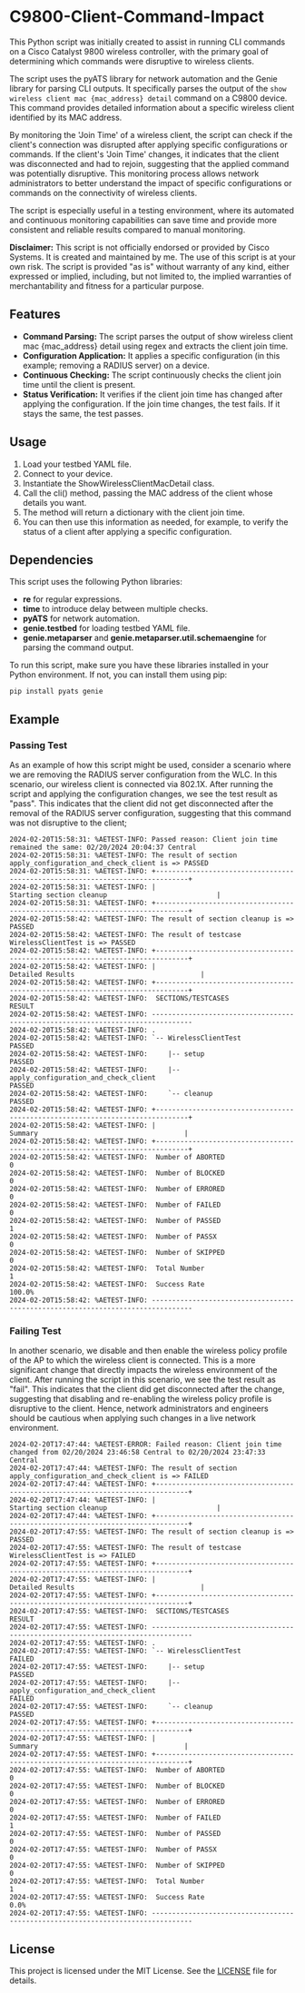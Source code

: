 # C9800-Client-Command-Impact

This Python script was initially created to assist in running CLI commands on a Cisco Catalyst 9800 wireless controller, with the primary goal of determining which commands were disruptive to wireless clients. 

The script uses the pyATS library for network automation and the Genie library for parsing CLI outputs. It specifically parses the output of the `show wireless client mac {mac_address} detail` command on a C9800 device. This command provides detailed information about a specific wireless client identified by its MAC address.

By monitoring the 'Join Time' of a wireless client, the script can check if the client's connection was disrupted after applying specific configurations or commands. If the client's 'Join Time' changes, it indicates that the client was disconnected and had to rejoin, suggesting that the applied command was potentially disruptive. This monitoring process allows network administrators to better understand the impact of specific configurations or commands on the connectivity of wireless clients.

The script is especially useful in a testing environment, where its automated and continuous monitoring capabilities can save time and provide more consistent and reliable results compared to manual monitoring.

**Disclaimer:** This script is not officially endorsed or provided by Cisco Systems. It is created and maintained by me. The use of this script is at your own risk. The script is provided "as is" without warranty of any kind, either expressed or implied, including, but not limited to, the implied warranties of merchantability and fitness for a particular purpose.

## Features
- **Command Parsing:** The script parses the output of show wireless client mac {mac_address} detail using regex and extracts the client join time.
- **Configuration Application:** It applies a specific configuration (in this example; removing a RADIUS server) on a device.
- **Continuous Checking:** The script continuously checks the client join time until the client is present.
- **Status Verification:** It verifies if the client join time has changed after applying the configuration. If the join time changes, the test fails. If it stays the same, the test passes.

## Usage
1. Load your testbed YAML file.
2. Connect to your device.
3. Instantiate the ShowWirelessClientMacDetail class.
4. Call the cli() method, passing the MAC address of the client whose details you want.
5. The method will return a dictionary with the client join time.
6. You can then use this information as needed, for example, to verify the status of a client after applying a specific configuration.

## Dependencies
This script uses the following Python libraries:

- **re** for regular expressions.
- **time** to introduce delay between multiple checks.
- **pyATS** for network automation.
- **genie.testbed** for loading testbed YAML file.
- **genie.metaparser** and **genie.metaparser.util.schemaengine** for parsing the command output.

To run this script, make sure you have these libraries installed in your Python environment. If not, you can install them using pip:

```
pip install pyats genie
```

## Example 

### Passing Test

As an example of how this script might be used, consider a scenario where we are removing the RADIUS server configuration from the WLC. In this scenario, our wireless client is connected via 802.1X. After running the script and applying the configuration changes, we see the test result as "pass". This indicates that the client did not get disconnected after the removal of the RADIUS server configuration, suggesting that this command was not disruptive to the client;
```
2024-02-20T15:58:31: %AETEST-INFO: Passed reason: Client join time remained the same: 02/20/2024 20:04:37 Central
2024-02-20T15:58:31: %AETEST-INFO: The result of section apply_configuration_and_check_client is => PASSED
2024-02-20T15:58:31: %AETEST-INFO: +------------------------------------------------------------------------------+
2024-02-20T15:58:31: %AETEST-INFO: |                           Starting section cleanup                           |
2024-02-20T15:58:31: %AETEST-INFO: +------------------------------------------------------------------------------+
2024-02-20T15:58:42: %AETEST-INFO: The result of section cleanup is => PASSED
2024-02-20T15:58:42: %AETEST-INFO: The result of testcase WirelessClientTest is => PASSED
2024-02-20T15:58:42: %AETEST-INFO: +------------------------------------------------------------------------------+
2024-02-20T15:58:42: %AETEST-INFO: |                               Detailed Results                               |
2024-02-20T15:58:42: %AETEST-INFO: +------------------------------------------------------------------------------+
2024-02-20T15:58:42: %AETEST-INFO:  SECTIONS/TESTCASES                                                      RESULT   
2024-02-20T15:58:42: %AETEST-INFO: --------------------------------------------------------------------------------
2024-02-20T15:58:42: %AETEST-INFO: .
2024-02-20T15:58:42: %AETEST-INFO: `-- WirelessClientTest                                                    PASSED
2024-02-20T15:58:42: %AETEST-INFO:     |-- setup                                                             PASSED
2024-02-20T15:58:42: %AETEST-INFO:     |-- apply_configuration_and_check_client                              PASSED
2024-02-20T15:58:42: %AETEST-INFO:     `-- cleanup                                                           PASSED
2024-02-20T15:58:42: %AETEST-INFO: +------------------------------------------------------------------------------+
2024-02-20T15:58:42: %AETEST-INFO: |                                   Summary                                    |
2024-02-20T15:58:42: %AETEST-INFO: +------------------------------------------------------------------------------+
2024-02-20T15:58:42: %AETEST-INFO:  Number of ABORTED                                                            0 
2024-02-20T15:58:42: %AETEST-INFO:  Number of BLOCKED                                                            0 
2024-02-20T15:58:42: %AETEST-INFO:  Number of ERRORED                                                            0 
2024-02-20T15:58:42: %AETEST-INFO:  Number of FAILED                                                             0 
2024-02-20T15:58:42: %AETEST-INFO:  Number of PASSED                                                             1 
2024-02-20T15:58:42: %AETEST-INFO:  Number of PASSX                                                              0 
2024-02-20T15:58:42: %AETEST-INFO:  Number of SKIPPED                                                            0 
2024-02-20T15:58:42: %AETEST-INFO:  Total Number                                                                 1 
2024-02-20T15:58:42: %AETEST-INFO:  Success Rate                                                            100.0% 
2024-02-20T15:58:42: %AETEST-INFO: --------------------------------------------------------------------------------
```

### Failing Test

In another scenario, we disable and then enable the wireless policy profile of the AP to which the wireless client is connected. This is a more significant change that directly impacts the wireless environment of the client. After running the script in this scenario, we see the test result as "fail". This indicates that the client did get disconnected after the change, suggesting that disabling and re-enabling the wireless policy profile is disruptive to the client. Hence, network administrators and engineers should be cautious when applying such changes in a live network environment.

```
2024-02-20T17:47:44: %AETEST-ERROR: Failed reason: Client join time changed from 02/20/2024 23:46:58 Central to 02/20/2024 23:47:33 Central
2024-02-20T17:47:44: %AETEST-INFO: The result of section apply_configuration_and_check_client is => FAILED
2024-02-20T17:47:44: %AETEST-INFO: +------------------------------------------------------------------------------+
2024-02-20T17:47:44: %AETEST-INFO: |                           Starting section cleanup                           |
2024-02-20T17:47:44: %AETEST-INFO: +------------------------------------------------------------------------------+
2024-02-20T17:47:55: %AETEST-INFO: The result of section cleanup is => PASSED
2024-02-20T17:47:55: %AETEST-INFO: The result of testcase WirelessClientTest is => FAILED
2024-02-20T17:47:55: %AETEST-INFO: +------------------------------------------------------------------------------+
2024-02-20T17:47:55: %AETEST-INFO: |                               Detailed Results                               |
2024-02-20T17:47:55: %AETEST-INFO: +------------------------------------------------------------------------------+
2024-02-20T17:47:55: %AETEST-INFO:  SECTIONS/TESTCASES                                                      RESULT   
2024-02-20T17:47:55: %AETEST-INFO: --------------------------------------------------------------------------------
2024-02-20T17:47:55: %AETEST-INFO: .
2024-02-20T17:47:55: %AETEST-INFO: `-- WirelessClientTest                                                    FAILED
2024-02-20T17:47:55: %AETEST-INFO:     |-- setup                                                             PASSED
2024-02-20T17:47:55: %AETEST-INFO:     |-- apply_configuration_and_check_client                              FAILED
2024-02-20T17:47:55: %AETEST-INFO:     `-- cleanup                                                           PASSED
2024-02-20T17:47:55: %AETEST-INFO: +------------------------------------------------------------------------------+
2024-02-20T17:47:55: %AETEST-INFO: |                                   Summary                                    |
2024-02-20T17:47:55: %AETEST-INFO: +------------------------------------------------------------------------------+
2024-02-20T17:47:55: %AETEST-INFO:  Number of ABORTED                                                            0 
2024-02-20T17:47:55: %AETEST-INFO:  Number of BLOCKED                                                            0 
2024-02-20T17:47:55: %AETEST-INFO:  Number of ERRORED                                                            0 
2024-02-20T17:47:55: %AETEST-INFO:  Number of FAILED                                                             1 
2024-02-20T17:47:55: %AETEST-INFO:  Number of PASSED                                                             0 
2024-02-20T17:47:55: %AETEST-INFO:  Number of PASSX                                                              0 
2024-02-20T17:47:55: %AETEST-INFO:  Number of SKIPPED                                                            0 
2024-02-20T17:47:55: %AETEST-INFO:  Total Number                                                                 1 
2024-02-20T17:47:55: %AETEST-INFO:  Success Rate                                                              0.0% 
2024-02-20T17:47:55: %AETEST-INFO: --------------------------------------------------------------------------------
```

## License

This project is licensed under the MIT License. See the [LICENSE](./LICENSE) file for details.

